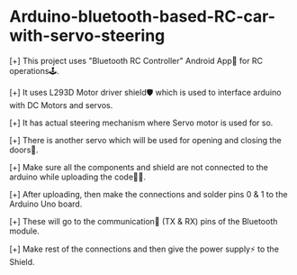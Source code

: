 # Arduino-bluetooth-based-RC-car-with-servo-steering

[+] This project uses "Bluetooth RC Controller" Android App📱 for RC operations🕹.

[+] It uses L293D Motor driver shield🛡 which is used to interface arduino with DC Motors and servos. 

[+] It has actual steering mechanism where Servo motor is used for so.

[+] There is another servo which will be used for opening and closing the doors🚪.

[+] Make sure all the components and shield are not connected to the arduino while uploading the code👩‍💻.

[+] After uploading, then make the connections and solder pins 0 & 1 to the Arduino Uno board.

[+] These will go to the communication📡 (TX & RX) pins of the Bluetooth module.

[+] Make rest of the connections and then give the power supply⚡ to the Shield.

